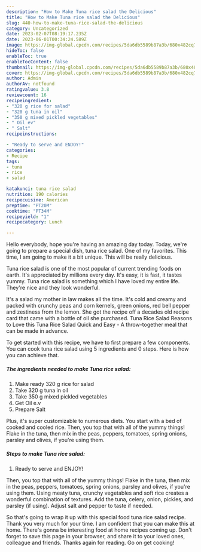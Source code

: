 ```yaml
---
description: "How to Make Tuna rice salad the Delicious"
title: "How to Make Tuna rice salad the Delicious"
slug: 440-how-to-make-tuna-rice-salad-the-delicious
category: Uncategorized
date: 2023-02-07T08:19:17.235Z
date: 2023-06-01T00:34:24.589Z
image: https://img-global.cpcdn.com/recipes/5da6db5589b87a3b/680x482cq70/tuna-rice-salad-recipe-main-photo.jpg
hideToc: false
enableToc: true
enableTocContent: false
thumbnail: https://img-global.cpcdn.com/recipes/5da6db5589b87a3b/680x482cq70/tuna-rice-salad-recipe-main-photo.jpg
cover: https://img-global.cpcdn.com/recipes/5da6db5589b87a3b/680x482cq70/tuna-rice-salad-recipe-main-photo.jpg
author: Admin
authorAv: notfound
ratingvalue: 3.8
reviewcount: 16
recipeingredient:
- "320 g rice for salad"
- "320 g tuna in oil"
- "350 g mixed pickled vegetables"
- " Oil ev"
- " Salt"
recipeinstructions:

- "Ready to serve and ENJOY!"
categories:
- Recipe
tags:
- tuna
- rice
- salad

katakunci: tuna rice salad 
nutrition: 190 calories
recipecuisine: American
preptime: "PT20M"
cooktime: "PT34M"
recipeyield: "1"
recipecategory: Lunch

---
```



Hello everybody, hope you're having an amazing day today. Today, we're going to prepare a special dish, tuna rice salad. One of my favorites. This time, I am going to make it a bit unique. This will be really delicious.

Tuna rice salad is one of the most popular of current trending foods on earth. It's appreciated by millions every day. It's easy, it is fast, it tastes yummy. Tuna rice salad is something which I have loved my entire life. They're nice and they look wonderful.

It&#39;s a salad my mother in law makes all the time. It&#39;s cold and creamy and packed with crunchy peas and corn kernels, green onions, red bell pepper and zestiness from the lemon. She got the recipe off a decades old recipe card that came with a bottle of oil she purchased. Tuna Rice Salad Reasons to Love this Tuna Rice Salad Quick and Easy - A throw-together meal that can be made in advance.


To get started with this recipe, we have to first prepare a few components. You can cook tuna rice salad using 5 ingredients and 0 steps. Here is how you can achieve that.

<!--inarticleads1-->

##### The ingredients needed to make Tuna rice salad:

1. Make ready 320 g rice for salad
1. Take 320 g tuna in oil
1. Take 350 g mixed pickled vegetables
1. Get  Oil e.v
1. Prepare  Salt


Plus, it&#39;s super customizable to numerous diets. You start with a bed of cooked and cooled rice. Then, you top that with all of the yummy things! Flake in the tuna, then mix in the peas, peppers, tomatoes, spring onions, parsley and olives, if you&#39;re using them. 

<!--inarticleads2-->

##### Steps to make Tuna rice salad:


1. Ready to serve and ENJOY!

Then, you top that with all of the yummy things! Flake in the tuna, then mix in the peas, peppers, tomatoes, spring onions, parsley and olives, if you&#39;re using them. Using meaty tuna, crunchy vegetables and soft rice creates a wonderful combination of textures. Add the tuna, celery, onion, pickles, and parsley (if using). Adjust salt and pepper to taste if needed. 

So that's going to wrap it up with this special food tuna rice salad recipe. Thank you very much for your time. I am confident that you can make this at home. There's gonna be interesting food at home recipes coming up. Don't forget to save this page in your browser, and share it to your loved ones, colleague and friends. Thanks again for reading. Go on get cooking!
